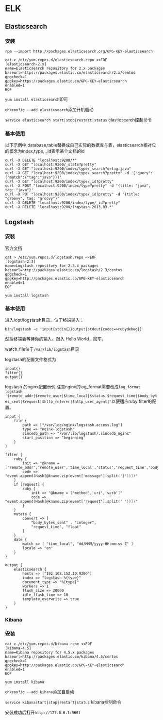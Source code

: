 # ELK

## Elasticsearch

### 安装

`rpm --import http://packages.elasticsearch.org/GPG-KEY-elasticsearch`

```shell
cat > /etc/yum.repos.d/elasticsearch.repo <<EOF
[elasticsearch-2.x]
name=Elasticsearch repository for 2.x packages
baseurl=https://packages.elastic.co/elasticsearch/2.x/centos
gpgcheck=1
gpgkey=https://packages.elastic.co/GPG-KEY-elasticsearch
enabled=1
EOF
```

`yum install elasticsearch`即可

`chkconfig --add elasticsearch`添加开机启动

`service elasticsearch start|stop|restart|status` elasticsearch控制命令

### 基本使用

以下示例中,database,table替换成自己实际的数据库与表，elasticsearch相对应的概念为index,type, _id表示某个文档的id

```shell
curl -X DELETE "localhost:9200/*"
curl -X GET "localhost:9200/_stats?pretty"
curl -X GET "localhost:9200/index/type/_search?q=tag:java"
curl -X GET "localhost:9200/index/type/_search?pretty" -d '{"query":{"match":{"tag":"java"}}}'
curl -X GET "localhost:9200/index/type/_id?pretty"
curl -X POST "localhost:9200/index/type?pretty" -d '{title: "java", tag: "java"}'
curl -X PUT "localhost:9200/index/type/_id?pretty" -d '{title: "groovy", tag: "groovy"}'
curl -X DELETE "localhost:9200/index/type/_id?pretty"
curl -X DELETE "localhost:9200/logstash-2013.03.*"
```

## Logstash

### 安装

[官方文档](https://www.elastic.co/guide/en/logstash/current/index.html)

```shell
cat > /etc/yum.repos.d/logstash.repo <<EOF
[logstash-2.3]
name=Logstash repository for 2.3.x packages
baseurl=http://packages.elastic.co/logstash/2.3/centos
gpgcheck=1
gpgkey=http://packages.elastic.co/GPG-KEY-elasticsearch
enabled=1
EOF
```

`yum install logstash`

### 基本使用

进入/opt/logstatsh目录，位于终端输入：

`bin/logstash -e 'input{stdin{}}output{stdout{codec=>rubydebug}}'`

然后终端会等待你的输入。敲入 Hello World，回车。

watch_file位于`/var/lib/logstash`目录

logstash的配置文件格式为

```shell
input{}
filter{}
output{}
```

logstash 的nginx配置示例,注意nginx的log_format需要改成`log_format logstash '$remote_addr|$remote_user|$time_local|$status|$request_time|$body_bytes_sent|$request|$http_referer|$http_user_agent|'`以便适应ruby filter的配置。

```shell
input {
    file {
        path => ["/var/log/nginx/logstash.access.log"]
        type => "nginx-logstash"
        sincedb_path => "/var/lib/logstash/.sincedb_nginx"
        start_position => "beginning"
    }
}

filter {
    ruby {
        init => "@kname = ['remote_addr','remote_user','time_local','status','request_time','body_bytes_sent','request','http_referer','http_user_agent']"
        code => "event.append(Hash[@kname.zip(event['message'].split('|'))])"
    }
    if [request] {
        ruby {
            init => "@kname = ['method','uri','verb']"
            code => "event.append(Hash[@kname.zip(event['request'].split(' '))])"
        }
    }
    mutate {
        convert => [
            "body_bytes_sent" , "integer",
            "request_time", "float"
        ]
    }
    date {
        match => [ "time_local", "dd/MMM/yyyy:HH:mm:ss Z" ]
        locale => "en"
    }
}

output {
    elasticsearch {
        hosts => ["192.168.152.10:9200"]
        index => "logstash-%{type}"
        document_type => "%{type}"
        workers => 1
        flush_size => 20000
        idle_flush_time => 10
        template_overwrite => true
    }
}
```

### Kibana

### 安装

```shell
cat > /etc/yum.repos.d/kibana.repo <<EOF
[kibana-4.5]
name=Kibana repository for 4.5.x packages
baseurl=http://packages.elastic.co/kibana/4.5/centos
gpgcheck=1
gpgkey=http://packages.elastic.co/GPG-KEY-elasticsearch
enabled=1
EOF
```

`yum install kibana`

`chkconfig --add kibana`添加自启动

`service kibanastart|stop|restart|status` kibana控制命令

安装成功后打开`http://127.0.0.1:5601`